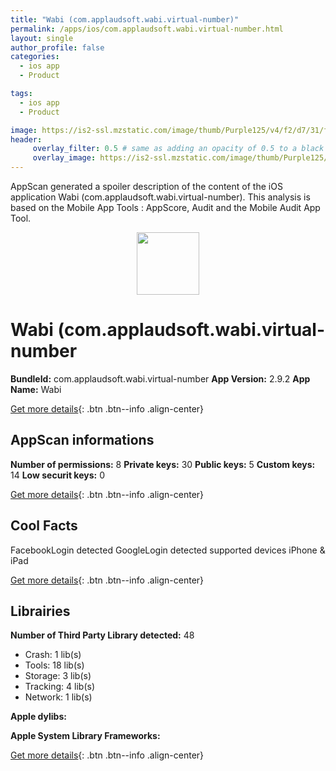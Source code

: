 ```yaml
---
title: "Wabi (com.applaudsoft.wabi.virtual-number)"
permalink: /apps/ios/com.applaudsoft.wabi.virtual-number.html
layout: single
author_profile: false
categories: 
  - ios app 
  - Product 

tags: 
  - ios app 
  - Product 

image: https://is2-ssl.mzstatic.com/image/thumb/Purple125/v4/f2/d7/31/f2d731b1-3542-3346-9df3-8e376067e7a0/AppIconWA-1x_U007emarketing-0-7-0-0-85-220.png/512x512bb.jpg
header: 
     overlay_filter: 0.5 # same as adding an opacity of 0.5 to a black background
     overlay_image: https://is2-ssl.mzstatic.com/image/thumb/Purple125/v4/f2/d7/31/f2d731b1-3542-3346-9df3-8e376067e7a0/AppIconWA-1x_U007emarketing-0-7-0-0-85-220.png/512x512bb.jpg
---
```

AppScan generated a spoiler description of the content of the iOS application Wabi (com.applaudsoft.wabi.virtual-number). This analysis is based on the Mobile App Tools : AppScore, Audit and the Mobile Audit App Tool.

  
  
<div style="text-align: center;"><img src="https://is2-ssl.mzstatic.com/image/thumb/Purple125/v4/f2/d7/31/f2d731b1-3542-3346-9df3-8e376067e7a0/AppIconWA-1x_U007emarketing-0-7-0-0-85-220.png/512x512bb.jpg" width="100" height="100"></div>  
  
# Wabi (com.applaudsoft.wabi.virtual-number

**BundleId:** com.applaudsoft.wabi.virtual-number
**App Version:** 2.9.2
**App Name:** Wabi


[Get more details](/pricing.html){: .btn .btn--info .align-center}  
  
## AppScan informations 

**Number of permissions:** 8
**Private keys:** 30
**Public keys:** 5
**Custom keys:** 14
**Low securit keys:** 0
  
[Get more details](/pricing.html){: .btn .btn--info .align-center}

## Cool Facts

FacebookLogin detected
GoogleLogin detected
supported devices iPhone & iPad
  
[Get more details](/pricing.html){: .btn .btn--info .align-center}

## Librairies 
**Number of Third Party Library detected:** 48
- Crash: 1 lib(s)
- Tools: 18 lib(s)
- Storage: 3 lib(s)
- Tracking: 4 lib(s)
- Network: 1 lib(s)

**Apple dylibs:**


**Apple System Library Frameworks:**


  
[Get more details](/pricing.html){: .btn .btn--info .align-center}

